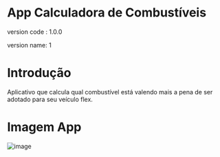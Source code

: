 # App Calculadora de Combustíveis
version code : 1.0.0

version name: 1

# Introdução
Aplicativo que calcula qual combustível está valendo mais a pena de ser adotado para seu veículo flex.

# Imagem App
![image](https://user-images.githubusercontent.com/43394727/184556522-34a1f675-0525-48a1-a039-afbcf07a9c38.png)
